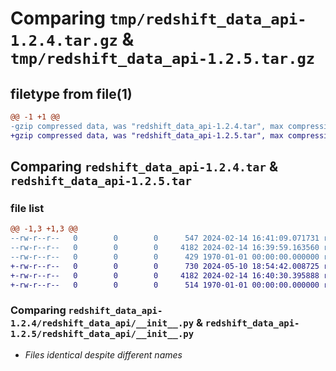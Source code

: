# Comparing `tmp/redshift_data_api-1.2.4.tar.gz` & `tmp/redshift_data_api-1.2.5.tar.gz`

## filetype from file(1)

```diff
@@ -1 +1 @@
-gzip compressed data, was "redshift_data_api-1.2.4.tar", max compression
+gzip compressed data, was "redshift_data_api-1.2.5.tar", max compression
```

## Comparing `redshift_data_api-1.2.4.tar` & `redshift_data_api-1.2.5.tar`

### file list

```diff
@@ -1,3 +1,3 @@
--rw-r--r--   0        0        0      547 2024-02-14 16:41:09.071731 redshift_data_api-1.2.4/pyproject.toml
--rw-r--r--   0        0        0     4182 2024-02-14 16:39:59.163560 redshift_data_api-1.2.4/redshift_data_api/__init__.py
--rw-r--r--   0        0        0      429 1970-01-01 00:00:00.000000 redshift_data_api-1.2.4/PKG-INFO
+-rw-r--r--   0        0        0      730 2024-05-10 18:54:42.008725 redshift_data_api-1.2.5/pyproject.toml
+-rw-r--r--   0        0        0     4182 2024-02-14 16:40:30.395888 redshift_data_api-1.2.5/redshift_data_api/__init__.py
+-rw-r--r--   0        0        0      514 1970-01-01 00:00:00.000000 redshift_data_api-1.2.5/PKG-INFO
```

### Comparing `redshift_data_api-1.2.4/redshift_data_api/__init__.py` & `redshift_data_api-1.2.5/redshift_data_api/__init__.py`

 * *Files identical despite different names*

